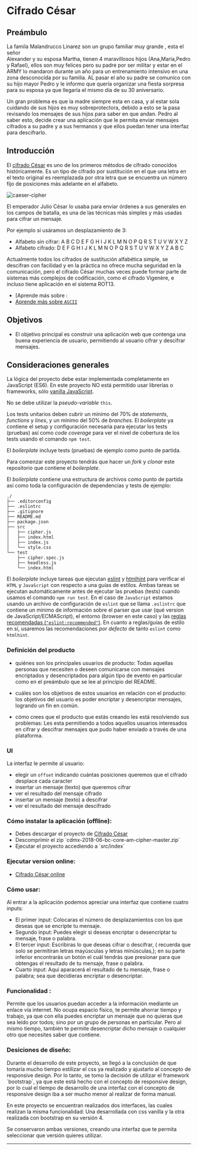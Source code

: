 # Cifrado César

## Preámbulo

La famila Malandrucco Linarez son un grupo familiar muy grande , esta el señor  
Alexander y su esposa Martha, tienen 4 maravillosos hijos (Ana,Maria,Pedro y
Rafael), ellos son muy felices pero su padre por ser militar y estar en el
ARMY lo mandaron durante un año para un entrenamiento intensivo en una zona
desconocida por su familia. AL pasar el año su padre se comunico con su hijo
mayor Pedro y le informo que quería organizar una fiesta sorpresa para su esposa
ya que llegaría el mismo día de su 30 aniversario.

Un gran problema es que la madre siempre esta en casa, y al estar sola cuidando
de sus hijos es muy sobreprotectora, debido a esto se la pasa revisando los
mensajes de sus hijos para saber en que andan. Pedro al saber esto, decide
crear una aplicación que le permita enviar mensajes cifrados a su padre y a sus
hermanos y que ellos puedan tener una interfaz para descifrarlo.

## Introducción

El [cifrado César](https://en.wikipedia.org/wiki/Caesar_cipher) es uno de los
primeros métodos de cifrado conocidos históricamente. Es un tipo de cifrado por
sustitución en el que una letra en el texto original es reemplazada por otra
letra que se encuentra un número fijo de posiciones más adelante en el alfabeto.

![caeser-cipher](https://upload.wikimedia.org/wikipedia/commons/thumb/2/2b/Caesar3.svg/2000px-Caesar3.svg.png)

El emperador Julio César lo usaba para enviar órdenes a sus generales en los
campos de batalla, es una de las técnicas más simples y más usadas para cifrar
un mensaje.

Por ejemplo si usáramos un desplazamiento de 3:

* Alfabeto sin cifrar: A B C D E F G H I J K L M N O P Q R S T U V W X Y Z
* Alfabeto cifrado: D E F G H I J K L M N O P Q R S T U V W X Y Z A B C

Actualmente todos los cifrados de sustitución alfabética simple, se descifran
con facilidad y en la práctica no ofrece mucha seguridad en la comunicación,
pero el cifrado César muchas veces puede formar parte de sistemas más complejos
de codificación, como el cifrado Vigenère, e incluso tiene aplicación en el
sistema ROT13.

* [Aprende más sobre :
* [Aprende más sobre `ASCII`](http://conceptodefinicion.de/ascii/)

## Objetivos

* El objetivo principal es construir una aplicación web que contenga una buena
experiencia de usuario, permitiendo al usuario cifrar y descifrar mensajes.


## Consideraciones generales

La lógica del proyecto debe estar implementada completamente en JavaScript (ES6).
En este proyecto NO está permitido usar librerías o frameworks, sólo
[vanilla JavaScript](https://medium.com/laboratoria-how-to/vanillajs-vs-jquery-31e623bbd46e).

No se debe utilizar la _pseudo-variable_ `this`.

Los tests unitarios deben cubrir un mínimo del 70% de _statements_, _functions_
y _lines_, y un mínimo del 50% de _branches_. El _boilerplate_ ya contiene el
setup y configuración necesaria para ejecutar los tests (pruebas) así como _code
coverage_ para ver el nivel de cobertura de los tests usando el comando `npm
test`.

El _boilerplate_ incluye tests (pruebas) de ejemplo como punto de partida.

Para comenzar este proyecto tendrás que hacer un _fork_ y _clonar_ este
repositorio que contiene el _boilerplate_.

El _boilerplate_ contiene una estructura de archivos como punto de partida así
como toda la configuración de dependencias y tests de ejemplo:

```text
./
├── .editorconfig
├── .eslintrc
├── .gitignore
├── README.md
├── package.json
├── src
│   ├── cipher.js
│   ├── index.html
│   ├── index.js
│   └── style.css
└── test
    ├── cipher.spec.js
    ├── headless.js
    └── index.html
```

El _boilerplate_ incluye tareas que ejecutan [eslint](https://eslint.org/) y
[htmlhint](https://github.com/yaniswang/HTMLHint) para verificar el `HTML` y
`JavaScript` con respecto a una guías de estilos. Ambas tareas se ejecutan
automáticamente antes de ejecutar las pruebas (tests) cuando usamos el comando
`npm run test`. En el caso de `JavaScript` estamos usando un archivo de
configuración de `eslint` que se llama `.eslintrc` que contiene un mínimo de
información sobre el parser que usar (qué version de JavaScript/ECMAScript), el
entorno (browser en este caso) y las [reglas recomendadas (`"eslint:recommended"`)](https://eslint.org/docs/rules/).
En cuanto a reglas/guías de estilo en sí,
usaremos las recomendaciones _por defecto_ de tanto `eslint` como `htmlhint`.

### Definición del producto
* quiénes son los principales usuarios de producto: Todas aquellas personas
  que necesiten o deseen comunicarse con mensajes encriptados y desencriptados
  para algún tipo de evento en particular como en el preámbulo que se lee al
  principio del README.

* cuáles son los objetivos de estos usuarios en relación con el producto: los
  objetivos del usuario es poder encriptar y desencriptar mensajes, logrando
  un fin en común.

* cómo crees que el producto que estás creando les está resolviendo sus
  problemas: Les esta permitiendo a todos aquellos usuarios interesados en cifrar
  y descifrar mensajes que pudo haber enviado a través de una plataforma.


### UI

La interfaz le permite al usuario:

* elegir un `offset` indicando cuántas posiciones queremos que el cifrado
  desplace cada caracter
* insertar un mensaje (texto) que queremos cifrar
* ver el resultado del mensaje cifrado
* insertar un mensaje (texto) a descifrar
* ver el resultado del mensaje descifrado

### Cómo instalar la aplicación (offline):

- Debes descargar el proyecto de [Cifrado César](https://github.com/Vicky2813/cdmx-2018-06-bc-core-am-cipher/archive/master.zip)
- Descomprimir el zip ´cdmx-2018-06-bc-core-am-cipher-master.zip´
- Ejecutar el proyecto accediendo a ´src/index´

### Ejecutar version online:
- [Cifrado César online](https://vicky2813.github.io/cdmx-2018-06-bc-core-am-cipher/src/)


### Cómo usar:
Al entrar a la aplicación podemos apreciar una interfaz que contiene cuatro inputs:
- El primer input: Colocaras el número de desplazamientos con los que deseas
que se encripte tu mensaje.
- Segundo input: Puedes elegir si deseas encriptar o desencriptar tu mensaje,
frase o palabra.
- El tercer input: Escribiras lo que deseas cifrar o descifrar, ( recuerda que
  solo se permitiran letras mayúsculas y letras minúsculas,); en su parte inferior
  encontrarás un botón el cuál tendrás que presionar para que obtengas el resultado
  de tu mensaje, frase o palabra.
- Cuarto input: Aqui aparacerá el resultado de tu mensaje, frase o palabra; sea
que decidieras encriptar o desencriptar.

### Funcionalidad :
Permite que los usuarios puedan acceder a la información mediante un enlace vía
internet. No ocupa espacio físico, te permite ahorrar tiempo y trabajo, ya que
con ella puedes encriptar un mensaje que no quieras que sea leído por todos;
sino por un grupo de personas en particular. Pero al mismo tiempo, también
te permite desencriptar dicho mensaje o cualquier otro que necesites saber
que contiene.

### Desiciones de diseño:

Durante el desarrollo de este proyecto, se llegó a la conclusión de que tomaría
mucho tiempo estilizar el css ya realizado y ajustarlo al concepto de
responsive design. Por lo tanto, se tomo la decisión de utilizar el framework
´bootstrap´, ya que este está hecho con el concepto de responsive design, por lo
cual el tiempo de desarrollo de una interfaz con el concepto de responsive
design iba a ser mucho menor al realizar de forma manual.

En este proyecto se encuentran realizados dos interfaces, las cuales realizan
la misma funcionalidad: Una desarrollada con css vanilla y la otra realizada
con bootstrap en su versión 4.

Se conservaron ambas versiones, creando una interfaz que te permita seleccionar
que versión quieres utilizar.


***
